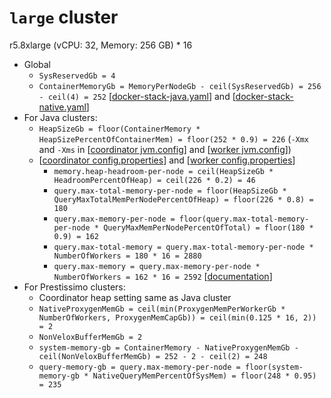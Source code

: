 # `large` cluster
r5.8xlarge (vCPU: 32, Memory: 256 GB) * 16

* Global
  * `SysReservedGb = 4`
  * `ContainerMemoryGb = MemoryPerNodeGb - ceil(SysReservedGb) = 256 - ceil(4) = 252` [[docker-stack-java.yaml](docker-stack-java.yaml)] and [[docker-stack-native.yaml](docker-stack-native.yaml)]
* For Java clusters:
  * `HeapSizeGb = floor(ContainerMemory * HeapSizePercentOfContainerMem) = floor(252 * 0.9) = 226` (`-Xmx` and `-Xms` in [[coordinator jvm.config](coordinator/jvm.config)] and [[worker jvm.config](workers/jvm.config)])
  * [[coordinator config.properties](coordinator/config.properties)] and [[worker config.properties](worker/config.properties)]
    * `memory.heap-headroom-per-node = ceil(HeapSizeGb * HeadroomPercentOfHeap) = ceil(226 * 0.2) = 46`
    * `query.max-total-memory-per-node = floor(HeapSizeGb * QueryMaxTotalMemPerNodePercentOfHeap) = floor(226 * 0.8) = 180`
    * `query.max-memory-per-node = floor(query.max-total-memory-per-node * QueryMaxMemPerNodePercentOfTotal) = floor(180 * 0.9) = 162`
    * `query.max-total-memory = query.max-total-memory-per-node * NumberOfWorkers = 180 * 16 = 2880`
    * `query.max-memory = query.max-memory-per-node * NumberOfWorkers = 162 * 16 = 2592` [[documentation](https://prestodb.io/docs/current/admin/properties.html#memory-management-properties)]
* For Prestissimo clusters:
  * Coordinator heap setting same as Java cluster
  * `NativeProxygenMemGb = ceil(min(ProxygenMemPerWorkerGb * NumberOfWorkers, ProxygenMemCapGb)) = ceil(min(0.125 * 16, 2)) = 2`
  * `NonVeloxBufferMemGb = 2`
  * `system-memory-gb = ContainerMemory - NativeProxygenMemGb - ceil(NonVeloxBufferMemGb) = 252 - 2 - ceil(2) = 248`
  * `query-memory-gb = query.max-memory-per-node = floor(system-memory-gb * NativeQueryMemPercentOfSysMem) = floor(248 * 0.95) = 235`
